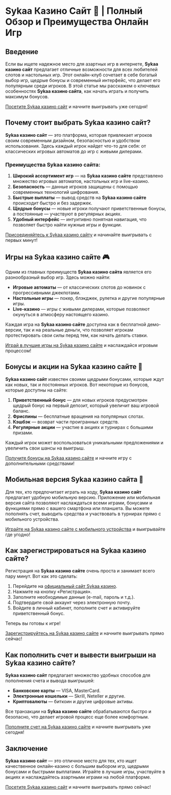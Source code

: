 # Sykaa Казино Сайт 🎰 | Полный Обзор и Преимущества Онлайн Игр

## Введение

Если вы ищете надежное место для азартных игр в интернете, **Sykaa казино сайт** предлагает отличные возможности для всех любителей слотов и настольных игр. Этот онлайн-клуб сочетает в себе богатый выбор игр, щедрые бонусы и современный интерфейс, что делает его популярным среди игроков. В этой статье мы расскажем о ключевых особенностях **Sykaa казино сайта**, как начать играть и получить максимум бонусов.

[Посетите Sykaa казино сайт](https://s-two-way.com/?source=linkb2&pid=30697) и начните выигрывать уже сегодня!

## Почему стоит выбрать Sykaa казино сайт?

**Sykaa казино сайт** — это платформа, которая привлекает игроков своим современным дизайном, безопасностью и удобством использования. Здесь каждый игрок найдет что-то для себя: от классических игровых автоматов до игр с живыми дилерами.

### Преимущества Sykaa казино сайта:

1. **Широкий ассортимент игр** — на **Sykaa казино сайте** представлено множество игровых автоматов, настольных игр и live-казино.
2. **Безопасность** — данные игроков защищены с помощью современных технологий шифрования.
3. **Быстрые выплаты** — вывод средств на **Sykaa казино сайте** происходит быстро и без задержек.
4. **Щедрые бонусы** — новые игроки получают приветственные бонусы, а постоянные — участвуют в регулярных акциях.
5. **Удобный интерфейс** — интуитивно понятная навигация, что позволяет быстро найти нужные игры и функции.

[Присоединяйтесь к Sykaa казино сайту](https://s-two-way.com/?source=linkb2&pid=30697) и начинайте выигрывать с первых минут!

## Игры на Sykaa казино сайте 🎮

Одним из главных преимуществ **Sykaa казино сайта** является его разнообразный выбор игр. Здесь можно найти:

- **Игровые автоматы** — от классических слотов до новинок с прогрессивными джекпотами.
- **Настольные игры** — покер, блэкджек, рулетка и другие популярные игры.
- **Live-казино** — игры с живыми дилерами, которые позволяют окунуться в атмосферу настоящего казино.

Каждая игра на **Sykaa казино сайте** доступна как в бесплатной демо-версии, так и на реальные деньги, что позволяет игрокам протестировать свои силы перед тем, как начать делать ставки.

[Играй в лучшие игры на Sykaa казино сайте](https://s-two-way.com/?source=linkb2&pid=30697) и наслаждайся игровым процессом!

## Бонусы и акции на Sykaa казино сайте 🎁

**Sykaa казино сайт** известен своими щедрыми бонусами, которые ждут как новых, так и постоянных игроков. Вот некоторые из бонусов, которые доступны на сайте:

1. **Приветственный бонус** — для новых игроков предусмотрен щедрый бонус на первый депозит, который увеличит ваш игровой баланс.
2. **Фриспины** — бесплатные вращения на популярных слотах.
3. **Кэшбэк** — возврат части проигранных средств.
4. **Регулярные акции** — участие в акциях и турнирах с большими призами.

Каждый игрок может воспользоваться уникальными предложениями и увеличить свои шансы на выигрыш.

[Получите бонусы на Sykaa казино сайте](https://s-two-way.com/?source=linkb2&pid=30697) и начните игру с дополнительными средствами!

## Мобильная версия Sykaa казино сайта 📱

Для тех, кто предпочитает играть на ходу, **Sykaa казино сайт** предлагает удобную мобильную версию. Приложение или мобильная версия сайта позволяют наслаждаться всеми играми, бонусами и функциями прямо с вашего смартфона или планшета. Вы можете пополнять счет, выводить средства и участвовать в турнирах прямо с мобильного устройства.

[Играйте на Sykaa казино сайте с мобильного устройства](https://s-two-way.com/?source=linkb2&pid=30697) и выигрывайте где угодно!

## Как зарегистрироваться на Sykaa казино сайте?

Регистрация на **Sykaa казино сайте** очень проста и занимает всего пару минут. Вот как это сделать:

1. Перейдите на [официальный сайт Sykaa казино](https://s-two-way.com/?source=linkb2&pid=30697).
2. Нажмите на кнопку «Регистрация».
3. Заполните необходимые данные (e-mail, пароль и т.д.).
4. Подтвердите свой аккаунт через электронную почту.
5. Войдите в личный кабинет, пополните счет и активируйте приветственный бонус.

Теперь вы готовы к игре!

[Зарегистрируйтесь на Sykaa казино сайте](https://s-two-way.com/?source=linkb2&pid=30697) и начните выигрывать прямо сейчас!

## Как пополнить счет и вывести выигрыши на Sykaa казино сайте?

**Sykaa казино сайт** предлагает множество удобных способов для пополнения счета и вывода выигрышей:

- **Банковские карты** — VISA, MasterCard.
- **Электронные кошельки** — Skrill, Neteller и другие.
- **Криптовалюты** — биткоин и другие цифровые активы.

Все транзакции на **Sykaa казино сайте** обрабатываются быстро и безопасно, что делает игровой процесс еще более комфортным.

[Пополните счет на Sykaa казино сайте](https://s-two-way.com/?source=linkb2&pid=30697) и начните выигрывать уже сегодня!

## Заключение

**Sykaa казино сайт** — это отличное место для тех, кто ищет качественное онлайн-казино с большим выбором игр, щедрыми бонусами и быстрыми выплатами. Играйте в лучшие игры, участвуйте в акциях и наслаждайтесь азартными играми на любой платформе.

[Посетите Sykaa казино сайт](https://s-two-way.com/?source=linkb2&pid=30697) и начните выигрывать прямо сейчас!
